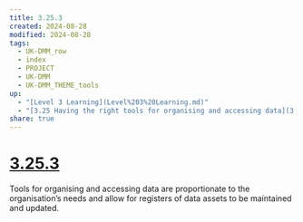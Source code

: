```yaml
---
title: 3.25.3
created: 2024-08-28
modified: 2024-08-28
tags:
  - UK-DMM_row
  - index
  - PROJECT
  - UK-DMM
  - UK-DMM_THEME_tools
up:
  - "[Level 3 Learning](Level%203%20Learning.md)"
  - "[3.25 Having the right tools for organising and accessing data](3.25%20Having%20the%20right%20tools%20for%20organising%20and%20accessing%20data.md)"
share: true
---
```

# [3.25.3](3.25.3.md)

Tools for organising and accessing data are proportionate to the organisation’s needs and allow for registers of data assets to be maintained and updated.
